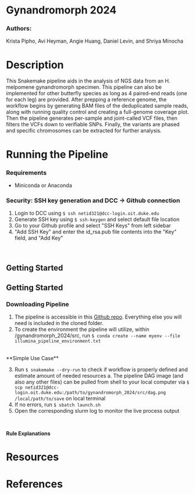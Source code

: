 # Gynandromorph 2024
### Authors:
Krista Pipho, Avi Heyman, Angie Huang, Daniel Levin, and Shriya Minocha 

# Description
This Snakemake pipeline aids in the analysis of NGS data from an H. melpomene gynandromorph specimen. This pipeline can also be implemented for other butterfly species as long as 4 paired-end reads (one for each leg) are provided. After prepping a reference genome, the workflow begins by generating BAM files of the deduplicated sample reads, along with running quality control and creating a full-genome coverage plot. Then the pipeline generates per-sample and joint-called VCF files, then filters the VCFs down to verifiable SNPs. Finally, the variants are phased and specific chromosomes can be extracted for further analysis.  


# Running the Pipeline
### Requirements
- Miniconda or Anaconda

### Security: SSH key generation and DCC -> Github connection
  
1. Login to DCC using `$ ssh netid321@dcc-login.oit.duke.edu`
2. Generate SSH key using `$ ssh-keygen` and select default file location
3. Go to your Github profile and select "SSH Keys" from left sidebar 
4. "Add SSH Key" and enter the id_rsa.pub file contents into the "Key" field, and "Add Key"
<br>

## Getting Started

## Getting Started
### Downloading Pipeline
1. The pipeline is accessible in this [Github repo](https://github.com/Krista-Pipho/gynandromorph_2024.git). Everything else you will need is included in the cloned folder.
2. To create the environment the pipeline will utilize, within /gynandromorph_2024/src, run `$ conda create --name myenv --file illumina_pipeline_environment.txt`

<br> 
**Simple Use Case**
<br> 

3. Run `$ snakemake --dry-run` to check if workflow is properly defined and estimate amount of needed resources
    a. The pipeline DAG image (and also any other files) can be pulled from shell to your local computer via `$ scp netid321@dcc-login.oit.duke.edu:/path/to/gynandromorph_2024/src/dag.png /local/path/to/save` on local terminal
4. If no errors, run `$ sbatch launch.sh` 
5. Open the corresponding slurm log to monitor the live process output
<br> 

**Rule Explanations**
<br> 

# Resources

# References
